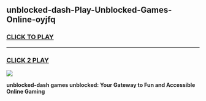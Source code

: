 
## unblocked-dash-Play-Unblocked-Games-Online-oyjfq
<h3>
<a href="https://premium76.site?title=unblocked-dash&ref=25A">CLICK TO PLAY</a></h3>
<hr>

<h3>
<a href="https://premium76.site?title=unblocked-dash&ref=25A">CLICK 2 PLAY</a>
  
</h3>

<a href="https://premium76.site?title=unblocked-dash&ref=25A"><img src="https://clearcache.store/games.png"></a>


**unblocked-dash games unblocked: Your Gateway to Fun and Accessible Online Gaming**
